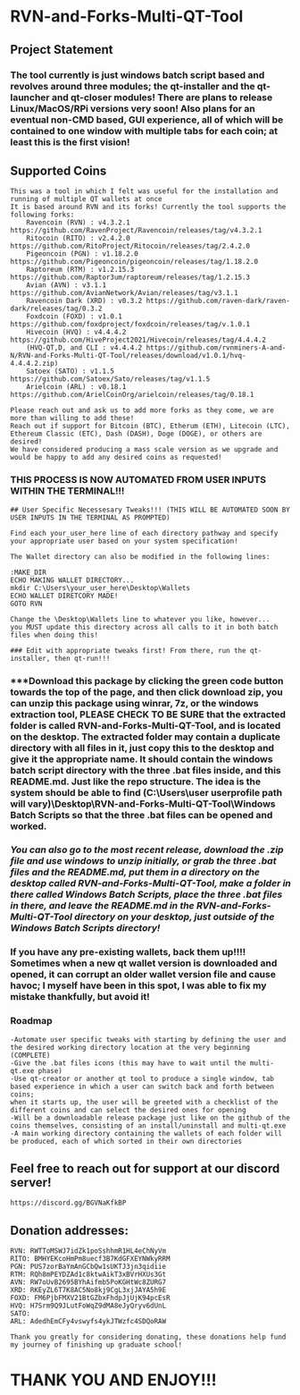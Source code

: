 # RVN-and-Forks-Multi-QT-Tool

## Project Statement
### The tool currently is just windows batch script based and revolves around three modules; the qt-installer and the qt-launcher and qt-closer modules! There are plans to release Linux/MacOS/RPi versions very soon! Also plans for an eventual non-CMD based, GUI experience, all of which will be contained to one window with multiple tabs for each coin; at least this is the first vision!

## Supported Coins
	This was a tool in which I felt was useful for the installation and running of multiple QT wallets at once
	It is based around RVN and its forks! Currently the tool supports the following forks:
		Ravencoin (RVN) : v4.3.2.1 https://github.com/RavenProject/Ravencoin/releases/tag/v4.3.2.1
		Ritocoin (RITO) : v2.4.2.0 https://github.com/RitoProject/Ritocoin/releases/tag/2.4.2.0
		Pigeoncoin (PGN) : v1.18.2.0 https://github.com/Pigeoncoin/pigeoncoin/releases/tag/1.18.2.0
		Raptoreum (RTM) : v1.2.15.3 https://github.com/Raptor3um/raptoreum/releases/tag/1.2.15.3
		Avian (AVN) : v3.1.1 https://github.com/AvianNetwork/Avian/releases/tag/v3.1.1
		Ravencoin Dark (XRD) : v0.3.2 https://github.com/raven-dark/raven-dark/releases/tag/0.3.2
		Foxdcoin (FOXD) : v1.0.1 https://github.com/foxdproject/foxdcoin/releases/tag/v.1.0.1
		Hivecoin (HVQ) : v4.4.4.2 https://github.com/HiveProject2021/Hivecoin/releases/tag/4.4.4.2
		(HVQ-QT,D, and CLI : v4.4.4.2 https://github.com/rvnminers-A-and-N/RVN-and-Forks-Multi-QT-Tool/releases/download/v1.0.1/hvq-4.4.4.2.zip)
		Satoex (SATO) : v1.1.5 https://github.com/Satoex/Sato/releases/tag/v1.1.5
		Arielcoin (ARL) : v0.18.1 https://github.com/ArielCoinOrg/arielcoin/releases/tag/0.18.1
	
	Please reach out and ask us to add more forks as they come, we are more than willing to add these! 
	Reach out if support for Bitcoin (BTC), Etherum (ETH), Litecoin (LTC), Ethereum Classic (ETC), Dash (DASH), Doge (DOGE), or others are desired! 
	We have considered producing a mass scale version as we upgrade and would be happy to add any desired coins as requested!

### THIS PROCESS IS NOW AUTOMATED FROM USER INPUTS WITHIN THE TERMINAL!!!	

	## User Specific Necessesary Tweaks!!! (THIS WILL BE AUTOMATED SOON BY USER INPUTS IN THE TERMINAL AS PROMPTED)
	
	Find each your_user_here line of each directory pathway and specify your appropriate user based on your system specification!
	
	The Wallet directory can also be modified in the following lines:
	
	:MAKE_DIR
	ECHO MAKING WALLET DIRECTORY...
	mkdir C:\Users\your_user_here\Desktop\Wallets
	ECHO WALLET DIRETCORY MADE!
	GOTO RVN

	Change the \Desktop\Wallets line to whatever you like, however... 
	you MUST update this directory across all calls to it in both batch files when doing this!

	### Edit with appropriate tweaks first! From there, run the qt-installer, then qt-run!!!

### ***Download this package by clicking the green code button towards the top of the page, and then click download zip, you can unzip this package using winrar, 7z, or the windows extraction tool, PLEASE CHECK TO BE SURE that the extracted folder is called RVN-and-Forks-Multi-QT-Tool, and is located on the desktop. The extracted folder may contain a duplicate directory with all files in it, just copy this to the desktop and give it the appropriate name. It should contain the windows batch script directory with the three .bat files inside, and this README.md. Just like the repo structure. The idea is the system should be able to find (C:\Users\user userprofile path will vary)\Desktop\RVN-and-Forks-Multi-QT-Tool\Windows Batch Scripts so that the three .bat files can be opened and worked.

### ***You can also go to the most recent release, download the .zip file and use windows to unzip initially, or grab the three .bat files and the README.md, put them in a directory on the desktop called RVN-and-Forks-Multi-QT-Tool, make a folder in there called Windows Batch Scripts, place the three .bat files in there, and leave the README.md in the RVN-and-Forks-Multi-QT-Tool directory on your desktop, just outside of the Windows Batch Scripts directory!***

### If you have any pre-existing wallets, back them up!!!! Sometimes when a new qt wallet version is downloaded and opened, it can corrupt an older wallet version file and cause havoc; I myself have been in this spot, I was able to fix my mistake thankfully, but avoid it!

### Roadmap
	-Automate user specific tweaks with starting by defining the user and the desired working directory location at the very beginning (COMPLETE)
	-Give the .bat files icons (this may have to wait until the multi-qt.exe phase)
	-Use qt-creator or another qt tool to produce a single window, tab based experience in which a user can switch back and forth between coins;
	when it starts up, the user will be greeted with a checklist of the different coins and can select the desired ones for opening
	-Will be a downloadable release package just like on the github of the coins themselves, consisting of an install/uninstall and multi-qt.exe
	-A main working directory containing the wallets of each folder will be produced, each of which sorted in their own directories 

## Feel free to reach out for support at our discord server! 
	https://discord.gg/BGVNaKfkBP

## Donation addresses:

	RVN: RWTToMSWJ7idZk1poSshhmR1HL4eChNyVm
	RITO: BMHYEKcoHmPm8uecf3B7KdGFXEYNWkyRRM
	PGN: PUS7zorBaYmAnGCbQw1sUKTJ3jn3qidiie
	RTM: RQh8mPEYDZAd1c8ktwAikT3xBVrHXUs3Gt
	AVN: RW7oUvB2695BYhAifmb5PoKGHtWc8ZURG7
	XRD: RKEyZL6T7K8AC5No8kj9CgL3xjJAYA5h9E
	FOXD: FM6PjbFMXV21BtGZbxFhdpJjUjK94pcEsR
	HVQ: H7Srm9Q9JLutFoWqZ9dMA8eJyQryv6dUnL
	SATO: 
	ARL: AdedhEmCFy4vswyfs4ykJTWzfc4SDQoRAW
	
	Thank you greatly for considering donating, these donations help fund my journey of finishing up graduate school!

# THANK YOU AND ENJOY!!!
